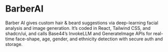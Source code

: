# BarberAI
Barber AI gives custom hair &amp; beard suggestions via deep-learning facial analysis and image generation. It’s coded in React, Tailwind CSS, and shadcn/ui, and calls Base44’s InvokeLLM and GenerateImage APIs for real-time face-shape, age, gender, and ethnicity detection with secure auth and storage.
